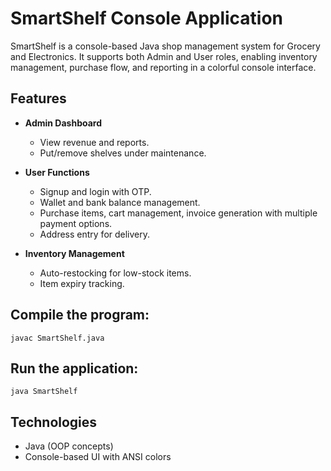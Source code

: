 # SmartShelf Console Application

SmartShelf is a console-based Java shop management system for Grocery and Electronics. It supports both Admin and User roles, enabling inventory management, purchase flow, and reporting in a colorful console interface.

## Features

- **Admin Dashboard**
  - View revenue and reports.
  - Put/remove shelves under maintenance.

- **User Functions**
  - Signup and login with OTP.
  - Wallet and bank balance management.
  - Purchase items, cart management, invoice generation with multiple payment options.
  - Address entry for delivery.

- **Inventory Management**
  - Auto-restocking for low-stock items.
  - Item expiry tracking.
 
  
## Compile the program:
    
    javac SmartShelf.java

## Run the application:

    java SmartShelf


## Technologies

- Java (OOP concepts)
- Console-based UI with ANSI colors


